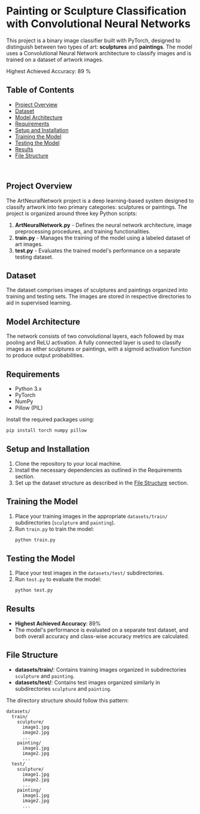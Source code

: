 # Painting or Sculpture Classification with Convolutional Neural Networks

This project is a binary image classifier built with PyTorch, designed to distinguish between two types of art: **sculptures** and **paintings**. The model uses a Convolutional Neural Network architecture to classify images and is trained on a dataset of artwork images. <br>

Highest Achieved Accuracy: 89 % <br>

## Table of Contents
- [Project Overview](#project-overview)  
- [Dataset](#dataset)  
- [Model Architecture](#model-architecture)  
- [Requirements](#requirements)  
- [Setup and Installation](#setup-and-installation)  
- [Training the Model](#training-the-model)  
- [Testing the Model](#testing-the-model)  
- [Results](#results)  
- [File Structure](#file-structure)  
<br>

## Project Overview
The ArtNeuralNetwork project is a deep learning-based system designed to classify artwork into two primary categories: sculptures or paintings. The project is organized around three key Python scripts:

1. **ArtNeuralNetwork.py** - Defines the neural network architecture, image preprocessing procedures, and training functionalities.
2. **train.py** - Manages the training of the model using a labeled dataset of art images.
3. **test.py** - Evaluates the trained model's performance on a separate testing dataset.

## Dataset
The dataset comprises images of sculptures and paintings organized into training and testing sets. The images are stored in respective directories to aid in supervised learning.

## Model Architecture
The network consists of two convolutional layers, each followed by max pooling and ReLU activation. A fully connected layer is used to classify images as either sculptures or paintings, with a sigmoid activation function to produce output probabilities.

## Requirements
- Python 3.x
- PyTorch
- NumPy
- Pillow (PIL)

Install the required packages using:
```sh
pip install torch numpy pillow
```

## Setup and Installation
1. Clone the repository to your local machine.
2. Install the necessary dependencies as outlined in the Requirements section.
3. Set up the dataset structure as described in the [File Structure](#file-structure) section.

## Training the Model
1. Place your training images in the appropriate `datasets/train/` subdirectories (`sculpture` and `painting`).
2. Run `train.py` to train the model:
   ```sh
   python train.py
   ```

## Testing the Model
1. Place your test images in the `datasets/test/` subdirectories.
2. Run `test.py` to evaluate the model:
   ```sh
   python test.py
   ```

## Results
- **Highest Achieved Accuracy**: 89%
- The model's performance is evaluated on a separate test dataset, and both overall accuracy and class-wise accuracy metrics are calculated.

## File Structure
- **datasets/train/**: Contains training images organized in subdirectories `sculpture` and `painting`.
- **datasets/test/**: Contains test images organized similarly in subdirectories `sculpture` and `painting`.

The directory structure should follow this pattern:
```
datasets/
  train/
    sculpture/
      image1.jpg
      image2.jpg
      ...
    painting/
      image1.jpg
      image2.jpg
      ...
  test/
    sculpture/
      image1.jpg
      image2.jpg
      ...
    painting/
      image1.jpg
      image2.jpg
      ...
```


